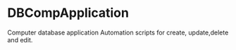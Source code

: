 # DBCompApplication
Computer database application
Automation scripts for create, update,delete and edit.
